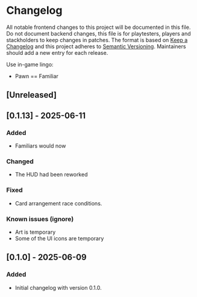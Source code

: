 # Changelog

All notable frontend changes to this project will be documented in this file.
Do not document backend changes, this file is for playtesters, players and stackholders to keep changes in patches.
The format is based on [Keep a Changelog](https://keepachangelog.com/en/1.1.0/)
and this project adheres to [Semantic Versioning](https://semver.org/spec/v2.0.0.html).
Maintainers should add a new entry for each release.

Use in-game lingo:
- Pawn == Familiar

## [Unreleased]

## [0.1.13] - 2025-06-11
### Added
- Familiars would now 
### Changed
- The HUD had been reworked
### Fixed
- Card arrangement race conditions.

### Known issues (ignore)
- Art is temporary
- Some of the UI icons are temporary

## [0.1.0] - 2025-06-09
### Added
- Initial changelog with version 0.1.0.

